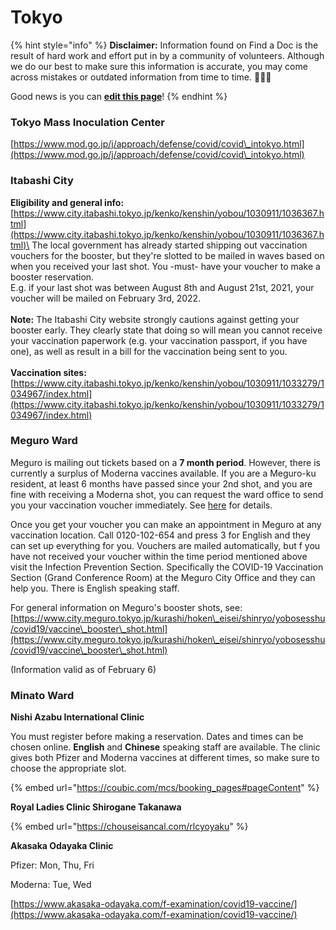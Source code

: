 # Tokyo

{% hint style="info" %}
**Disclaimer:** Information found on Find a Doc is the result of hard work and effort put in by a community of volunteers. Although we do our best to make sure this information is accurate, you may come across mistakes or outdated information from time to time. 🙇🏾‍♀️

Good news is you can [**edit this page**](https://app.gitbook.com/invite/Hmir5Cugknp7uJaXBpz1/94vH2CSObJutobSAA9Ft)!
{% endhint %}

### Tokyo Mass Inoculation Center

[https://www.mod.go.jp/j/approach/defense/covid/covid\_intokyo.html](https://www.mod.go.jp/j/approach/defense/covid/covid\_intokyo.html)

### Itabashi City

**Eligibility and general info:**\
[https://www.city.itabashi.tokyo.jp/kenko/kenshin/yobou/1030911/1036367.html](https://www.city.itabashi.tokyo.jp/kenko/kenshin/yobou/1030911/1036367.html)\
The local government has already started shipping out vaccination vouchers for the booster, but they're slotted to be mailed in waves based on when you received your last shot. You -must- have your voucher to make a booster reservation.\
E.g. if your last shot was between August 8th and August 21st, 2021, your voucher will be mailed on February 3rd, 2022.\
\
**Note:** The Itabashi City website strongly cautions against getting your booster early. They clearly state that doing so will mean you cannot receive your vaccination paperwork (e.g. your vaccination passport, if you have one), as well as result in a bill for the vaccination being sent to you.\
\
**Vaccination sites:**\
[https://www.city.itabashi.tokyo.jp/kenko/kenshin/yobou/1030911/1033279/1034967/index.html](https://www.city.itabashi.tokyo.jp/kenko/kenshin/yobou/1030911/1033279/1034967/index.html)

### Meguro Ward

Meguro is mailing out tickets based on a **7 month period**. However, there is currently a surplus of Moderna vaccines available. If you are a Meguro-ku resident, at least 6 months have passed since your 2nd shot, and you are fine with receiving a Moderna shot, you can request the ward office to send you your vaccination voucher immediately. See [here](https://www.city.meguro.tokyo.jp/kurashi/hoken\_eisei/shinryo/yobosesshu/covid19/vaccine\_sesshuken\_3rd\_moderna.html) for details.



Once you get your voucher you can make an appointment in Meguro at any vaccination location. Call 0120-102-654 and press 3 for English and they can set up everything for you. Vouchers are mailed automatically, but f you have not received your voucher within the time period mentioned above visit the Infection Prevention Section. Specifically the COVID-19 Vaccination Section (Grand Conference Room) at the Meguro City Office and they can help you. There is English speaking staff.

For general information on Meguro's booster shots, see:\
[https://www.city.meguro.tokyo.jp/kurashi/hoken\_eisei/shinryo/yobosesshu/covid19/vaccine\_booster\_shot.html](https://www.city.meguro.tokyo.jp/kurashi/hoken\_eisei/shinryo/yobosesshu/covid19/vaccine\_booster\_shot.html)

(Information valid as of February 6)



### **Minato Ward**

**Nishi Azabu International Clinic**

You must register before making a reservation. Dates and times can be chosen online. **English** and **Chinese** speaking staff are available. The clinic gives both Pfizer and Moderna vaccines at different times, so make sure to choose the appropriate slot.

{% embed url="https://coubic.com/mcs/booking_pages#pageContent" %}

**Royal Ladies Clinic Shirogane Takanawa**

{% embed url="https://chouseisancal.com/rlcyoyaku" %}

**Akasaka Odayaka Clinic**

Pfizer: Mon, Thu, Fri&#x20;

Moderna: Tue, Wed

[https://www.akasaka-odayaka.com/f-examination/covid19-vaccine/](https://www.akasaka-odayaka.com/f-examination/covid19-vaccine/)
